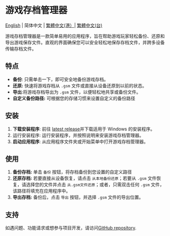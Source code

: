 # 游戏存档管理器
[English](./README.md) | 简体中文 | [繁體中文(港）](./README_zh-HK.md)| [繁體中文(台)](./README_zh-TW.md) 

游戏存档管理器是一款简单易用的应用程序，旨在帮助游戏玩家轻松备份、还原和导出游戏保存文件。直观的界面确保您可以安全轻松地保存存档文件，并跨多设备传输存档文件。

## 特点

- **备份**: 只需单击一下，即可安全地备份游戏存档。
- **还原:** 快速将游戏存档从 `.gsm` 文件或直接从设备还原到以前的状态。
- **导出**:将游戏存档导出为 `.gsm` 文件，以便轻松地共享或备份文件。
- **自定义备份路径:** 可根据您的存储习惯来设置自定义的备份路径

## 安装

1. **下载安装程序**: 前往 [latest release](https://github.com/dyang886/Game-Save-Manager/releases)并下载适用于 Windows 的安装程序。
2. 运行安装程序: 运行安装程序，并按照说明来安装游戏存档管理器。
3. **启动应用程序**: 从应用程序文件夹或开始菜单中打开游戏存档管理器。

## 使用

1. **备份存档:** 单击 `备份` 按钮，将存档备份到您设置的自定义路径
2. **还原存档:** 若要直接从设备恢复，请点击 `从本地备份还原`；若要从 `.gsm` 文件恢复，请选择您的文件并点击 `从.gsm文件还原`；或者，只需双击任何 `.gsm` 文件，该路径将填充在应用程序中。
3. **导出存档:** 备份后，点击 `导出` 按钮，并选择 `.gsm` 文件的导出位置。

## 支持

如遇问题、功能请求或想参与项目开发，请访问[GitHub repository](https://github.com/dyang886/Game-Save-Manager).
